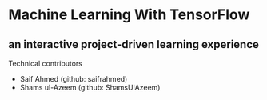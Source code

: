 # Machine Learning With TensorFlow
## an interactive project-driven learning experience

Technical contributors
* Saif Ahmed (github: saifrahmed)
* Shams ul-Azeem (github: ShamsUlAzeem)
